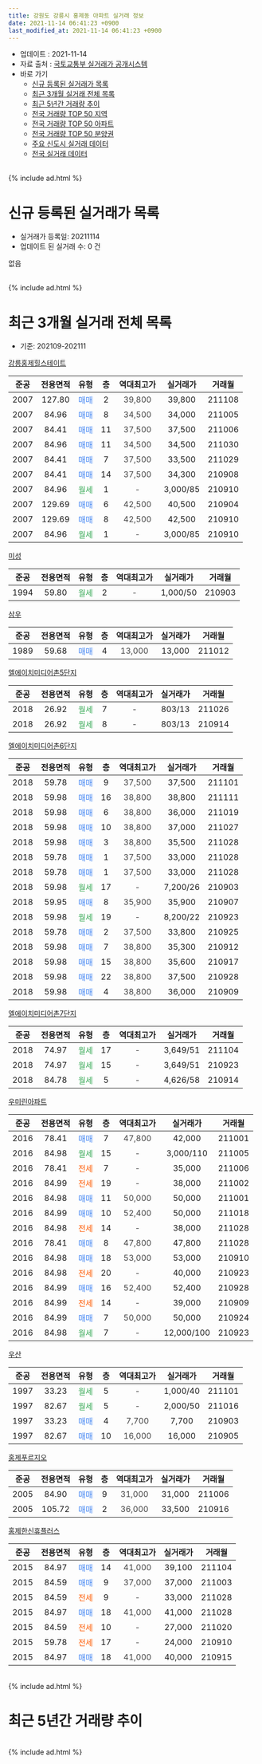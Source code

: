 ```yaml
---
title: 강원도 강릉시 홍제동 아파트 실거래 정보
date: 2021-11-14 06:41:23 +0900
last_modified_at: 2021-11-14 06:41:23 +0900
---
```


* 업데이트 : 2021-11-14
* 자료 출처 : [국토교통부 실거래가 공개시스템](http://rt.molit.go.kr)
* 바로 가기
    * [신규 등록된 실거래가 목록](#신규-등록된-실거래가-목록)
    * [최근 3개월 실거래 전체 목록](#최근-3개월-실거래-전체-목록)
    * [최근 5년간 거래량 추이](#최근-5년간-거래량-추이)
    * [전국 거래량 TOP 50 지역](https://inasie.github.io/apt-trade-info/최근-3개월-전국에서-가장-거래가-많이-발생한-지역)
    * [전국 거래량 TOP 50 아파트](https://inasie.github.io/apt-trade-info/최근-3개월-전국에서-가장-거래가-많이-발생한-아파트)
    * [전국 거래량 TOP 50 분양권](https://inasie.github.io/apt-trade-info/최근-3개월-전국에서-가장-거래가-많이-발생한-분양권)
    * [주요 신도시 실거래 데이터](https://inasie.github.io/apt-trade-info/주요-신도시)
    * [전국 실거래 데이터](https://inasie.github.io/apt-trade-info/전국)
<br>
{% include ad.html %}
<br>

# 신규 등록된 실거래가 목록
* 실거래가 등록일: 20211114
* 업데이트 된 실거래 수: 0 건

없음

<br>
{% include ad.html %}
<br>

# 최근 3개월 실거래 전체 목록
* 기준: 202109-202111


[강릉홍제힐스테이트](https://search.naver.com/search.naver?query=%EA%B0%95%EC%9B%90%EB%8F%84+%EA%B0%95%EB%A6%89%EC%8B%9C+%ED%99%8D%EC%A0%9C%EB%8F%99+%EA%B0%95%EB%A6%89%ED%99%8D%EC%A0%9C%ED%9E%90%EC%8A%A4%ED%85%8C%EC%9D%B4%ED%8A%B8)

|준공|전용면적|유형|층|역대최고가|실거래가|거래월|
|:---:|:---:|:---:|:---:|:---:|:---:|:---:|
|2007|127.80|<span style="color:#4285f3">매매</span>|2|<span style="color:#444444">39,800</span>|39,800|211108|
|2007|84.96|<span style="color:#4285f3">매매</span>|8|<span style="color:#444444">34,500</span>|34,000|211005|
|2007|84.41|<span style="color:#4285f3">매매</span>|11|<span style="color:#444444">37,500</span>|37,500|211006|
|2007|84.96|<span style="color:#4285f3">매매</span>|11|<span style="color:#444444">34,500</span>|34,500|211030|
|2007|84.41|<span style="color:#4285f3">매매</span>|7|<span style="color:#444444">37,500</span>|33,500|211029|
|2007|84.41|<span style="color:#4285f3">매매</span>|14|<span style="color:#444444">37,500</span>|34,300|210908|
|2007|84.96|<span style="color:#34a853">월세</span>|1|<span style="color:#444444">-</span>|3,000/85|210910|
|2007|129.69|<span style="color:#4285f3">매매</span>|6|<span style="color:#444444">42,500</span>|40,500|210904|
|2007|129.69|<span style="color:#4285f3">매매</span>|8|<span style="color:#444444">42,500</span>|42,500|210910|
|2007|84.96|<span style="color:#34a853">월세</span>|1|<span style="color:#444444">-</span>|3,000/85|210910|

[미성](https://search.naver.com/search.naver?query=%EA%B0%95%EC%9B%90%EB%8F%84+%EA%B0%95%EB%A6%89%EC%8B%9C+%ED%99%8D%EC%A0%9C%EB%8F%99+%EB%AF%B8%EC%84%B1)

|준공|전용면적|유형|층|역대최고가|실거래가|거래월|
|:---:|:---:|:---:|:---:|:---:|:---:|:---:|
|1994|59.80|<span style="color:#34a853">월세</span>|2|<span style="color:#444444">-</span>|1,000/50|210903|

[삼우](https://search.naver.com/search.naver?query=%EA%B0%95%EC%9B%90%EB%8F%84+%EA%B0%95%EB%A6%89%EC%8B%9C+%ED%99%8D%EC%A0%9C%EB%8F%99+%EC%82%BC%EC%9A%B0)

|준공|전용면적|유형|층|역대최고가|실거래가|거래월|
|:---:|:---:|:---:|:---:|:---:|:---:|:---:|
|1989|59.68|<span style="color:#4285f3">매매</span>|4|<span style="color:#444444">13,000</span>|13,000|211012|

[엘에이치미디어촌5단지](https://search.naver.com/search.naver?query=%EA%B0%95%EC%9B%90%EB%8F%84+%EA%B0%95%EB%A6%89%EC%8B%9C+%ED%99%8D%EC%A0%9C%EB%8F%99+%EC%97%98%EC%97%90%EC%9D%B4%EC%B9%98%EB%AF%B8%EB%94%94%EC%96%B4%EC%B4%8C5%EB%8B%A8%EC%A7%80)

|준공|전용면적|유형|층|역대최고가|실거래가|거래월|
|:---:|:---:|:---:|:---:|:---:|:---:|:---:|
|2018|26.92|<span style="color:#34a853">월세</span>|7|<span style="color:#444444">-</span>|803/13|211026|
|2018|26.92|<span style="color:#34a853">월세</span>|8|<span style="color:#444444">-</span>|803/13|210914|

[엘에이치미디어촌6단지](https://search.naver.com/search.naver?query=%EA%B0%95%EC%9B%90%EB%8F%84+%EA%B0%95%EB%A6%89%EC%8B%9C+%ED%99%8D%EC%A0%9C%EB%8F%99+%EC%97%98%EC%97%90%EC%9D%B4%EC%B9%98%EB%AF%B8%EB%94%94%EC%96%B4%EC%B4%8C6%EB%8B%A8%EC%A7%80)

|준공|전용면적|유형|층|역대최고가|실거래가|거래월|
|:---:|:---:|:---:|:---:|:---:|:---:|:---:|
|2018|59.78|<span style="color:#4285f3">매매</span>|9|<span style="color:#444444">37,500</span>|37,500|211101|
|2018|59.98|<span style="color:#4285f3">매매</span>|16|<span style="color:#444444">38,800</span>|38,800|211111|
|2018|59.98|<span style="color:#4285f3">매매</span>|6|<span style="color:#444444">38,800</span>|36,000|211019|
|2018|59.98|<span style="color:#4285f3">매매</span>|10|<span style="color:#444444">38,800</span>|37,000|211027|
|2018|59.98|<span style="color:#4285f3">매매</span>|3|<span style="color:#444444">38,800</span>|35,500|211028|
|2018|59.78|<span style="color:#4285f3">매매</span>|1|<span style="color:#444444">37,500</span>|33,000|211028|
|2018|59.78|<span style="color:#4285f3">매매</span>|1|<span style="color:#444444">37,500</span>|33,000|211028|
|2018|59.98|<span style="color:#34a853">월세</span>|17|<span style="color:#444444">-</span>|7,200/26|210903|
|2018|59.95|<span style="color:#4285f3">매매</span>|8|<span style="color:#444444">35,900</span>|35,900|210907|
|2018|59.98|<span style="color:#34a853">월세</span>|19|<span style="color:#444444">-</span>|8,200/22|210923|
|2018|59.78|<span style="color:#4285f3">매매</span>|2|<span style="color:#444444">37,500</span>|33,800|210925|
|2018|59.98|<span style="color:#4285f3">매매</span>|7|<span style="color:#444444">38,800</span>|35,300|210912|
|2018|59.98|<span style="color:#4285f3">매매</span>|15|<span style="color:#444444">38,800</span>|35,600|210917|
|2018|59.98|<span style="color:#4285f3">매매</span>|22|<span style="color:#444444">38,800</span>|37,500|210928|
|2018|59.98|<span style="color:#4285f3">매매</span>|4|<span style="color:#444444">38,800</span>|36,000|210909|

[엘에이치미디어촌7단지](https://search.naver.com/search.naver?query=%EA%B0%95%EC%9B%90%EB%8F%84+%EA%B0%95%EB%A6%89%EC%8B%9C+%ED%99%8D%EC%A0%9C%EB%8F%99+%EC%97%98%EC%97%90%EC%9D%B4%EC%B9%98%EB%AF%B8%EB%94%94%EC%96%B4%EC%B4%8C7%EB%8B%A8%EC%A7%80)

|준공|전용면적|유형|층|역대최고가|실거래가|거래월|
|:---:|:---:|:---:|:---:|:---:|:---:|:---:|
|2018|74.97|<span style="color:#34a853">월세</span>|17|<span style="color:#444444">-</span>|3,649/51|211104|
|2018|74.97|<span style="color:#34a853">월세</span>|15|<span style="color:#444444">-</span>|3,649/51|210923|
|2018|84.78|<span style="color:#34a853">월세</span>|5|<span style="color:#444444">-</span>|4,626/58|210914|

[우미린아파트](https://search.naver.com/search.naver?query=%EA%B0%95%EC%9B%90%EB%8F%84+%EA%B0%95%EB%A6%89%EC%8B%9C+%ED%99%8D%EC%A0%9C%EB%8F%99+%EC%9A%B0%EB%AF%B8%EB%A6%B0%EC%95%84%ED%8C%8C%ED%8A%B8)

|준공|전용면적|유형|층|역대최고가|실거래가|거래월|
|:---:|:---:|:---:|:---:|:---:|:---:|:---:|
|2016|78.41|<span style="color:#4285f3">매매</span>|7|<span style="color:#444444">47,800</span>|42,000|211001|
|2016|84.98|<span style="color:#34a853">월세</span>|15|<span style="color:#444444">-</span>|3,000/110|211005|
|2016|78.41|<span style="color:#ff5a00">전세</span>|7|<span style="color:#444444">-</span>|35,000|211006|
|2016|84.99|<span style="color:#ff5a00">전세</span>|19|<span style="color:#444444">-</span>|38,000|211002|
|2016|84.98|<span style="color:#4285f3">매매</span>|11|<span style="color:#444444">50,000</span>|50,000|211001|
|2016|84.99|<span style="color:#4285f3">매매</span>|10|<span style="color:#444444">52,400</span>|50,000|211018|
|2016|84.98|<span style="color:#ff5a00">전세</span>|14|<span style="color:#444444">-</span>|38,000|211028|
|2016|78.41|<span style="color:#4285f3">매매</span>|8|<span style="color:#444444">47,800</span>|47,800|211028|
|2016|84.98|<span style="color:#4285f3">매매</span>|18|<span style="color:#444444">53,000</span>|53,000|210910|
|2016|84.98|<span style="color:#ff5a00">전세</span>|20|<span style="color:#444444">-</span>|40,000|210923|
|2016|84.99|<span style="color:#4285f3">매매</span>|16|<span style="color:#444444">52,400</span>|52,400|210928|
|2016|84.99|<span style="color:#ff5a00">전세</span>|14|<span style="color:#444444">-</span>|39,000|210909|
|2016|84.99|<span style="color:#4285f3">매매</span>|7|<span style="color:#444444">50,000</span>|50,000|210924|
|2016|84.98|<span style="color:#34a853">월세</span>|7|<span style="color:#444444">-</span>|12,000/100|210923|


<script async src="//pagead2.googlesyndication.com/pagead/js/adsbygoogle.js"></script>
<!-- 기본 -->
<ins class="adsbygoogle"
     style="display:block"
     data-ad-client="ca-pub-2446590836940007"
     data-ad-slot="1659523306"
     data-ad-format="auto"
     data-full-width-responsive="true"></ins>
<script>
(adsbygoogle = window.adsbygoogle || []).push({});
</script>


[우산](https://search.naver.com/search.naver?query=%EA%B0%95%EC%9B%90%EB%8F%84+%EA%B0%95%EB%A6%89%EC%8B%9C+%ED%99%8D%EC%A0%9C%EB%8F%99+%EC%9A%B0%EC%82%B0)

|준공|전용면적|유형|층|역대최고가|실거래가|거래월|
|:---:|:---:|:---:|:---:|:---:|:---:|:---:|
|1997|33.23|<span style="color:#34a853">월세</span>|5|<span style="color:#444444">-</span>|1,000/40|211101|
|1997|82.67|<span style="color:#34a853">월세</span>|5|<span style="color:#444444">-</span>|2,000/50|211016|
|1997|33.23|<span style="color:#4285f3">매매</span>|4|<span style="color:#444444">7,700</span>|7,700|210903|
|1997|82.67|<span style="color:#4285f3">매매</span>|10|<span style="color:#444444">16,000</span>|16,000|210905|

[홍제푸르지오](https://search.naver.com/search.naver?query=%EA%B0%95%EC%9B%90%EB%8F%84+%EA%B0%95%EB%A6%89%EC%8B%9C+%ED%99%8D%EC%A0%9C%EB%8F%99+%ED%99%8D%EC%A0%9C%ED%91%B8%EB%A5%B4%EC%A7%80%EC%98%A4)

|준공|전용면적|유형|층|역대최고가|실거래가|거래월|
|:---:|:---:|:---:|:---:|:---:|:---:|:---:|
|2005|84.90|<span style="color:#4285f3">매매</span>|9|<span style="color:#444444">31,000</span>|31,000|211006|
|2005|105.72|<span style="color:#4285f3">매매</span>|2|<span style="color:#444444">36,000</span>|33,500|210916|

[홍제한신휴플러스](https://search.naver.com/search.naver?query=%EA%B0%95%EC%9B%90%EB%8F%84+%EA%B0%95%EB%A6%89%EC%8B%9C+%ED%99%8D%EC%A0%9C%EB%8F%99+%ED%99%8D%EC%A0%9C%ED%95%9C%EC%8B%A0%ED%9C%B4%ED%94%8C%EB%9F%AC%EC%8A%A4)

|준공|전용면적|유형|층|역대최고가|실거래가|거래월|
|:---:|:---:|:---:|:---:|:---:|:---:|:---:|
|2015|84.97|<span style="color:#4285f3">매매</span>|14|<span style="color:#444444">41,000</span>|39,100|211104|
|2015|84.59|<span style="color:#4285f3">매매</span>|9|<span style="color:#444444">37,000</span>|37,000|211003|
|2015|84.59|<span style="color:#ff5a00">전세</span>|9|<span style="color:#444444">-</span>|33,000|211028|
|2015|84.97|<span style="color:#4285f3">매매</span>|18|<span style="color:#444444">41,000</span>|41,000|211028|
|2015|84.59|<span style="color:#ff5a00">전세</span>|10|<span style="color:#444444">-</span>|27,000|211020|
|2015|59.78|<span style="color:#ff5a00">전세</span>|17|<span style="color:#444444">-</span>|24,000|210910|
|2015|84.97|<span style="color:#4285f3">매매</span>|18|<span style="color:#444444">41,000</span>|40,000|210915|


<br>
{% include ad.html %}
<br>

# 최근 5년간 거래량 추이


<div style="width:100%;">
    <canvas id="deal_progress" height="200"></canvas>
</div>

<script>
new Chart(document.getElementById("deal_progress"), {
    type: 'line',
    data: {
        labels: ['201611','201612','201701','201702','201703','201704','201705','201706','201707','201708','201709','201710','201711','201712','201801','201802','201803','201804','201805','201806','201807','201808','201809','201810','201811','201812','201901','201902','201903','201904','201905','201906','201907','201908','201909','201910','201911','201912','202001','202002','202003','202004','202005','202006','202007','202008','202009','202010','202011','202012','202101','202102','202103','202104','202105','202106','202107','202108','202109','202110','202111'],
        datasets: [{
            label: '매매',
            pointRadius: 1,
            data: [4, 2, 5, 10, 6, 6, 13, 4, 17, 10, 14, 7, 9, 10, 17, 11, 31, 25, 21, 18, 19, 32, 26, 31, 29, 9, 17, 8, 6, 14, 24, 12, 12, 12, 9, 24, 13, 16, 20, 67, 15, 12, 15, 20, 19, 19, 29, 29, 14, 24, 26, 29, 23, 34, 62, 28, 18, 26, 16, 17, 4],
            borderColor: "rgba(255, 201, 14, 1)",
            backgroundColor: "rgba(255, 201, 14, 0.5)",
            fill: false,
            lineTension: 0
        },{
            label: '전월세',
            pointRadius: 1,
            data: [0, 5, 8, 1, 4, 14, 2, 4, 6, 2, 21, 6, 4, 12, 3, 11, 7, 5, 9, 20, 17, 12, 21, 82, 75, 117, 41, 21, 12, 27, 11, 6, 7, 5, 6, 14, 6, 6, 10, 12, 10, 9, 8, 9, 8, 8, 14, 26, 52, 34, 36, 19, 10, 36, 18, 23, 10, 14, 12, 8, 2],
            borderColor: "rgba(0, 141, 185, 1)",
            backgroundColor: "rgba(0, 141, 185, 0.5)",
            fill: false,
            lineTension: 0
        }
        ]
    },
    options: {
        responsive: true,
        title: {
            display: false
        },
        tooltips: {
            mode: 'index',
            intersect: false
        },
        hover: {
            mode: 'nearest',
            intersect: true
        },
        scales: {
            xAxes: [{
                display: true,
                scaleLabel: {
                    display: true,
                    labelString: '년/월'
                }
            }],
            yAxes: [{
                display: true,
                ticks: {
                    suggestedMin: 0,
                },
                scaleLabel: {
                    display: true,
                    labelString: '실거래 수'
                }
            }]
        }
    }
});

</script>


<br>
{% include ad.html %}
<br>

